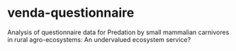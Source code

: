 # venda-questionnaire
Analysis of questionnaire data for Predation by small mammalian carnivores in rural agro-ecosystems: An undervalued ecosystem service?
